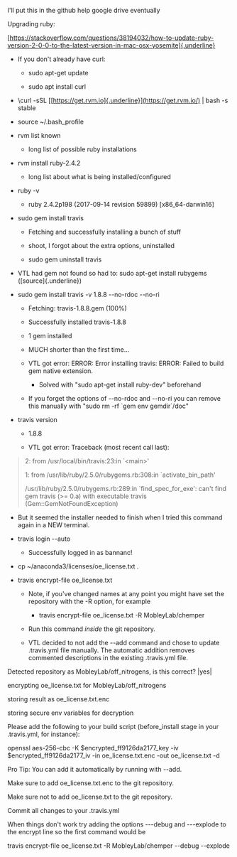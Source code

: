 I'll put this in the github help google drive eventually

Upgrading ruby:

[https://stackoverflow.com/questions/38194032/how-to-update-ruby-version-2-0-0-to-the-latest-version-in-mac-osx-yosemite]{.underline}

- If you don't already have curl:

  - sudo apt-get update

  - sudo apt install curl

- \\curl -sSL [[https://get.rvm.io]{.underline}](https://get.rvm.io/) \| bash -s stable

- source \~/.bash\_profile

- rvm list known

  - long list of possible ruby installations

- rvm install ruby-2.4.2

  - long list about what is being installed/configured

- ruby -v

  - ruby 2.4.2p198 (2017-09-14 revision 59899) \[x86\_64-darwin16\]

- sudo gem install travis

  - Fetching and successfully installing a bunch of stuff

  - shoot, I forgot about the extra options, uninstalled

  - sudo gem uninstall travis

- VTL had gem not found so had to: sudo apt-get install rubygems ([source]{.underline})

- sudo gem install travis -v 1.8.8 \--no-rdoc \--no-ri

  - Fetching: travis-1.8.8.gem (100%)

  - Successfully installed travis-1.8.8

  - 1 gem installed

  - MUCH shorter than the first time...

  - VTL got error: ERROR: Error installing travis: ERROR: Failed to build gem native extension.

    - Solved with "sudo apt-get install ruby-dev" beforehand

  - If you forget the options of \--no-rdoc and \--no-ri you can remove this manually with "sudo rm -rf \`gem env gemdir\`/doc"

- travis version

  - 1.8.8

  - VTL got error: Traceback (most recent call last):

> 2: from /usr/local/bin/travis:23:in \`&lt;main&gt;\'
>
> 1: from /usr/lib/ruby/2.5.0/rubygems.rb:308:in \`activate\_bin\_path\'
>
> /usr/lib/ruby/2.5.0/rubygems.rb:289:in \`find\_spec\_for\_exe\': can\'t find gem travis (&gt;= 0.a) with executable travis (Gem::GemNotFoundException)

- But it seemed the installer needed to finish when I tried this command again in a NEW terminal.

<!-- -->

- travis login \--auto

  - Successfully logged in as bannanc!

- cp \~/anaconda3/licenses/oe\_license.txt .

- travis encrypt-file oe\_license.txt

  - Note, if you've changed names at any point you might have set the repository with the -R option, for example

    - travis encrypt-file oe\_license.txt -R MobleyLab/chemper

  - Run this command *inside* the git repository.

  - VTL decided to not add the \--add command and chose to update .travis.yml file manually. The automatic addition removes commented descriptions in the existing .travis.yml file.

Detected repository as MobleyLab/off\_nitrogens, is this correct? \|yes\|

encrypting oe\_license.txt for MobleyLab/off\_nitrogens

storing result as oe\_license.txt.enc

storing secure env variables for decryption

Please add the following to your build script (before\_install stage in your .travis.yml, for instance):

openssl aes-256-cbc -K $encrypted\_ff9126da2177\_key -iv $encrypted\_ff9126da2177\_iv -in oe\_license.txt.enc -out oe\_license.txt -d

Pro Tip: You can add it automatically by running with \--add.

Make sure to add oe\_license.txt.enc to the git repository.

Make sure not to add oe\_license.txt to the git repository.

Commit all changes to your .travis.yml

When things don't work try adding the options ---debug and ---explode to the encrypt line so the first command would be

travis encrypt-file oe\_license.txt -R MobleyLab/chemper \--debug \--explode
